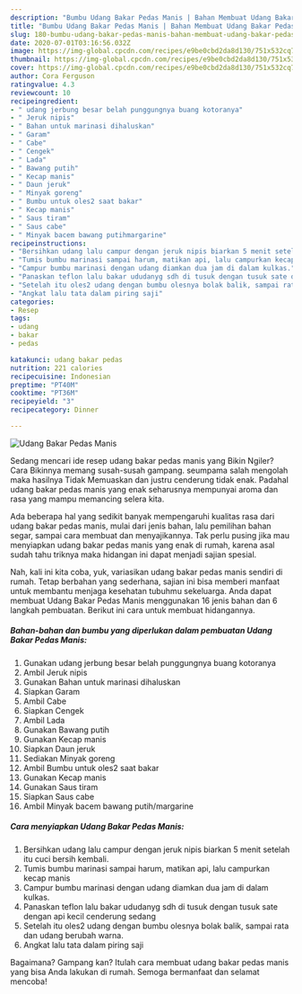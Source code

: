 ```yaml
---
description: "Bumbu Udang Bakar Pedas Manis | Bahan Membuat Udang Bakar Pedas Manis Yang Enak Dan Lezat"
title: "Bumbu Udang Bakar Pedas Manis | Bahan Membuat Udang Bakar Pedas Manis Yang Enak Dan Lezat"
slug: 180-bumbu-udang-bakar-pedas-manis-bahan-membuat-udang-bakar-pedas-manis-yang-enak-dan-lezat
date: 2020-07-01T03:16:56.032Z
image: https://img-global.cpcdn.com/recipes/e9be0cbd2da8d130/751x532cq70/udang-bakar-pedas-manis-foto-resep-utama.jpg
thumbnail: https://img-global.cpcdn.com/recipes/e9be0cbd2da8d130/751x532cq70/udang-bakar-pedas-manis-foto-resep-utama.jpg
cover: https://img-global.cpcdn.com/recipes/e9be0cbd2da8d130/751x532cq70/udang-bakar-pedas-manis-foto-resep-utama.jpg
author: Cora Ferguson
ratingvalue: 4.3
reviewcount: 10
recipeingredient:
- " udang jerbung besar belah punggungnya buang kotoranya"
- " Jeruk nipis"
- " Bahan untuk marinasi dihaluskan"
- " Garam"
- " Cabe"
- " Cengek"
- " Lada"
- " Bawang putih"
- " Kecap manis"
- " Daun jeruk"
- " Minyak goreng"
- " Bumbu untuk oles2 saat bakar"
- " Kecap manis"
- " Saus tiram"
- " Saus cabe"
- " Minyak bacem bawang putihmargarine"
recipeinstructions:
- "Bersihkan udang lalu campur dengan jeruk nipis biarkan 5 menit setelah itu cuci bersih kembali."
- "Tumis bumbu marinasi sampai harum, matikan api, lalu campurkan kecap manis"
- "Campur bumbu marinasi dengan udang diamkan dua jam di dalam kulkas."
- "Panaskan teflon lalu bakar ududanyg sdh di tusuk dengan tusuk sate dengan api kecil cenderung sedang"
- "Setelah itu oles2 udang dengan bumbu olesnya bolak balik, sampai rata dan udang berubah warna."
- "Angkat lalu tata dalam piring saji"
categories:
- Resep
tags:
- udang
- bakar
- pedas

katakunci: udang bakar pedas 
nutrition: 221 calories
recipecuisine: Indonesian
preptime: "PT40M"
cooktime: "PT36M"
recipeyield: "3"
recipecategory: Dinner

---
```



![Udang Bakar Pedas Manis](https://img-global.cpcdn.com/recipes/e9be0cbd2da8d130/751x532cq70/udang-bakar-pedas-manis-foto-resep-utama.jpg)

Sedang mencari ide resep udang bakar pedas manis yang Bikin Ngiler? Cara Bikinnya memang susah-susah gampang. seumpama salah mengolah maka hasilnya Tidak Memuaskan dan justru cenderung tidak enak. Padahal udang bakar pedas manis yang enak seharusnya mempunyai aroma dan rasa yang mampu memancing selera kita.

Ada beberapa hal yang sedikit banyak mempengaruhi kualitas rasa dari udang bakar pedas manis, mulai dari jenis bahan, lalu pemilihan bahan segar, sampai cara membuat dan menyajikannya. Tak perlu pusing jika mau menyiapkan udang bakar pedas manis yang enak di rumah, karena asal sudah tahu triknya maka hidangan ini dapat menjadi sajian spesial.




Nah, kali ini kita coba, yuk, variasikan udang bakar pedas manis sendiri di rumah. Tetap berbahan yang sederhana, sajian ini bisa memberi manfaat untuk membantu menjaga kesehatan tubuhmu sekeluarga. Anda dapat membuat Udang Bakar Pedas Manis menggunakan 16 jenis bahan dan 6 langkah pembuatan. Berikut ini cara untuk membuat hidangannya.

<!--inarticleads1-->

##### Bahan-bahan dan bumbu yang diperlukan dalam pembuatan Udang Bakar Pedas Manis:

1. Gunakan  udang jerbung besar belah punggungnya buang kotoranya
1. Ambil  Jeruk nipis
1. Gunakan  Bahan untuk marinasi dihaluskan
1. Siapkan  Garam
1. Ambil  Cabe
1. Siapkan  Cengek
1. Ambil  Lada
1. Gunakan  Bawang putih
1. Gunakan  Kecap manis
1. Siapkan  Daun jeruk
1. Sediakan  Minyak goreng
1. Ambil  Bumbu untuk oles2 saat bakar
1. Gunakan  Kecap manis
1. Gunakan  Saus tiram
1. Siapkan  Saus cabe
1. Ambil  Minyak bacem bawang putih/margarine




<!--inarticleads2-->

##### Cara menyiapkan Udang Bakar Pedas Manis:

1. Bersihkan udang lalu campur dengan jeruk nipis biarkan 5 menit setelah itu cuci bersih kembali.
1. Tumis bumbu marinasi sampai harum, matikan api, lalu campurkan kecap manis
1. Campur bumbu marinasi dengan udang diamkan dua jam di dalam kulkas.
1. Panaskan teflon lalu bakar ududanyg sdh di tusuk dengan tusuk sate dengan api kecil cenderung sedang
1. Setelah itu oles2 udang dengan bumbu olesnya bolak balik, sampai rata dan udang berubah warna.
1. Angkat lalu tata dalam piring saji




Bagaimana? Gampang kan? Itulah cara membuat udang bakar pedas manis yang bisa Anda lakukan di rumah. Semoga bermanfaat dan selamat mencoba!

